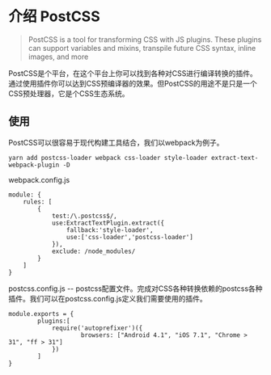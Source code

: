# 介绍 PostCSS
> PostCSS is a tool for transforming CSS with JS plugins. These plugins can support variables and mixins, transpile future CSS syntax, inline images, and more

PostCSS是个平台，在这个平台上你可以找到各种对CSS进行编译转换的插件。通过使用插件你可以达到CSS预编译器的效果。但PostCSS的用途不是只是一个CSS预处理器，它是个CSS生态系统。

## 使用
PostCSS可以很容易于现代构建工具结合，我们以webpack为例子。

	yarn add postcss-loader webpack css-loader style-loader extract-text-webpack-plugin -D
webpack.config.js
	
	module: {
		rules: [
			{
				test:/\.postcss$/,
				use:ExtractTextPlugin.extract({
					fallback:'style-loader',
					use:['css-loader','postcss-loader']
				}),
				exclude: /node_modules/
			}
		]
	}
postcss.config.js -- postcss配置文件。完成对CSS各种转换依赖的postcss各种插件。我们可以在postcss.config.js定义我们需要使用的插件。

	module.exports = {
    		plugins:[
        		require('autoprefixer')({
            			browsers: ["Android 4.1", "iOS 7.1", "Chrome > 31", "ff > 31"]
        		})
    		]
	}